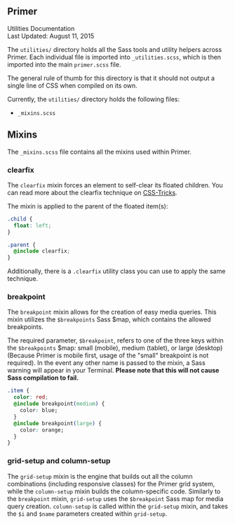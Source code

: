 Primer
---
Utilities Documentation  
Last Updated: August 11, 2015

The `utilities/` directory holds all the Sass tools and utility helpers across Primer. Each individual file is imported into `_utilities.scss`, which is then imported into the main `primer.scss` file.

The general rule of thumb for this directory is that it should not output a single line of CSS when compiled on its own.

Currently, the `utilities/` directory holds the following files:

- `_mixins.scss`

## Mixins
The `_mixins.scss` file contains all the mixins used within Primer.

### clearfix
The `clearfix` mixin forces an element to self-clear its floated children. You can read more about the clearfix technique on [CSS-Tricks](https://css-tricks.com/snippets/css/clear-fix/).

The mixin is applied to the parent of the floated item(s):

```css
.child {
  float: left;
}

.parent {
  @include clearfix;
}
```

Additionally, there is a `.clearfix` utility class you can use to apply the same technique.

### breakpoint
The `breakpoint` mixin allows for the creation of easy media queries. This mixin utilizes the `$breakpoints` Sass $map, which contains the allowed breakpoints.

The required parameter, `$breakpoint`, refers to one of the three keys within the `$breakpoints` $map: small (mobile), medium (tablet), or large (desktop) (Because Primer is mobile first, usage of the "small" breakpoint is not required). In the event any other name is passed to the mixin, a Sass warning will appear in your Terminal. **Please note that this will not cause Sass compilation to fail.**

```css
.item {
  color: red;
  @include breakpoint(medium) {
    color: blue;
  }
  @include breakpoint(large) {
    color: orange;
  }
}
```

### grid-setup and column-setup
The `grid-setup` mixin is the engine that builds out all the column combinations (including responsive classes) for the Primer grid system, while the `column-setup` mixin builds the column-specific code. Similarly to the `breakpoint` mixin, `grid-setup` uses the `$breakpoint` Sass map for media query creation. `column-setup` is called within the `grid-setup` mixin, and takes the `$i` and `$name` parameters created within `grid-setup`.
